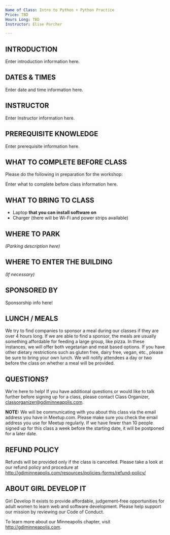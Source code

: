 ```yaml
---
Name of Class: Intro to Python + Python Practice
Price: TBD
Hours Long: TBD
Instructor: Elise Porcher

---
```


## INTRODUCTION

Enter introduction information here.

## DATES & TIMES

Enter date and time information here.

## INSTRUCTOR

Enter Instructor information here.

## PREREQUISITE KNOWLEDGE

Enter prerequisite information here.

## WHAT TO COMPLETE BEFORE CLASS

Please do the following in preparation for the workshop:

Enter what to complete before class information here.

## WHAT TO BRING TO CLASS

* Laptop **that you can install software on**
* Charger (there will be Wi-Fi and power strips available)

## WHERE TO PARK

*(Parking description here)*

## WHERE TO ENTER THE BUILDING

*(If necessary)*

## SPONSORED BY

Sponsorship info here!

## LUNCH / MEALS

We try to find companies to sponsor a meal during our classes if they
are over 4 hours long. If we are able to find a sponsor, the meals are
usually something affordable for feeding a large group, like pizza. In
these instances, we will offer both vegetarian and meat based
options. If you have other dietary restrictions such as gluten free,
dairy free, vegan, etc., please be sure to bring your own lunch. We
will notify attendees a day or two before the class on whether a meal
will be provided.

## QUESTIONS?

We're here to help! If you have additional questions or would like to
talk further before signing up for a class, please contact Class
Organizer, classorganizer@gdiminneapolis.com.

**NOTE:** We will be communicating with you about this class via the
email address you have in Meetup.com. Please make sure you check the
email address you use for Meetup regularly. If we have fewer than 10
people signed up for this class a week before the starting date, it
will be postponed for a later date.

## REFUND POLICY

Refunds will be provided only if the class is cancelled. Please take a
look at our refund policy and procedure at
http://gdiminneapolis.com/resources/policies-forms/refund-policy/

## ABOUT GIRL DEVELOP IT

Girl Develop It exists to provide affordable, judgement-free
opportunities for adult women to learn web and software
development. Please help support our mission by reviewing our Code of
Conduct.

To learn more about our Minneapolis chapter, visit http://gdiminneapolis.com.
